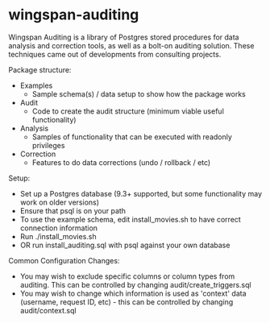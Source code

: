 wingspan-auditing
=================

Wingspan Auditing is a library of Postgres stored procedures for data analysis and correction tools, as well as a bolt-on auditing solution. These techniques came out of developments from consulting projects.

Package structure:
- Examples
  - Sample schema(s) / data setup to show how the package works
- Audit
  - Code to create the audit structure (minimum viable useful functionality)
- Analysis
  - Samples of functionality that can be executed with readonly privileges
- Correction
  - Features to do data corrections (undo / rollback / etc)

Setup:
- Set up a Postgres database (9.3+ supported, but some functionality may work on older versions)
- Ensure that psql is on your path
- To use the example schema, edit install_movies.sh to have correct connection information
- Run ./install_movies.sh
- OR run install_auditing.sql with psql against your own database

Common Configuration Changes:
* You may wish to exclude specific columns or column types from auditing. This can be controlled by changing audit/create_triggers.sql
* You may wish to change which information is used as 'context' data (username, request ID, etc) - this can be controlled by changing audit/context.sql
